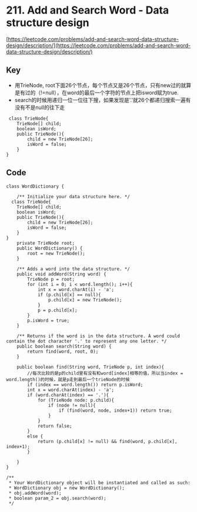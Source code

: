# 211. Add and Search Word - Data structure design
[https://leetcode.com/problems/add-and-search-word-data-structure-design/description/](https://leetcode.com/problems/add-and-search-word-data-structure-design/description/)

## Key
* 用TrieNode, root下面26个节点，每个节点又是26个节点，只有new过的就算是有过的（!=null），在word的最后一个字符的节点上把isword赋为true.
* search的时候用递归一位一位往下搜，如果发现是'.'就26个都递归搜索一遍有没有不是null的往下走
```
 class TrieNode{
    TrieNode[] child;
    boolean isWord;
    public TrieNode(){
        child = new TrieNode[26];
        isWord = false;
    }
}
```

## Code
```
class WordDictionary {

    /** Initialize your data structure here. */
  class TrieNode{
    TrieNode[] child;
    boolean isWord;
    public TrieNode(){
        child = new TrieNode[26];
        isWord = false;
    }
}
    private TrieNode root;    
    public WordDictionary() {
        root = new TrieNode();
    }
    
    /** Adds a word into the data structure. */
    public void addWord(String word) {
        TrieNode p = root;
        for (int i = 0; i < word.length(); i++){
            int x = word.charAt(i) - 'a';
            if (p.child[x] == null){
                p.child[x] = new TrieNode();
            }
            p = p.child[x];
        }
        p.isWord = true;
    }
    
    /** Returns if the word is in the data structure. A word could contain the dot character '.' to represent any one letter. */
    public boolean search(String word) {
        return find(word, root, 0);
    }
    
    public boolean find(String word, TrieNode p, int index){
        //每次比较的是p的child里有没有和word[index]相等的值，所以当index = word.length()的时候，就是p走到最后一个trieNode的时候
        if (index == word.length()) return p.isWord; 
        int x = word.charAt(index) - 'a';
        if (word.charAt(index) == '.'){
            for (TrieNode node: p.child){
                if (node != null){
                    if (find(word, node, index+1)) return true;
                }
            }
            return false;
        }
        else {
            return (p.child[x] != null) && find(word, p.child[x], index+1);
        }
        
    }
}

/**
 * Your WordDictionary object will be instantiated and called as such:
 * WordDictionary obj = new WordDictionary();
 * obj.addWord(word);
 * boolean param_2 = obj.search(word);
 */
```
